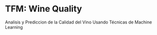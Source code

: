 # TFM: Wine Quality
Analisis y Prediccion de la Calidad del Vino Usando Técnicas de Machine Learning
